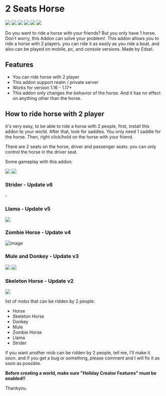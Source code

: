 
# 2 Seats Horse 
![](https://img.shields.io/github/downloads/EdselFord/2-Seats-Horse-MCBE/total)
![](https://img.shields.io/github/downloads/EdselFord/2-Seats-Horse-MCBE/v3.0.0/total) 
![](https://img.shields.io/github/downloads/EdselFord/2-Seats-Horse-MCBE/v4.0.0/total)
![](https://img.shields.io/github/downloads/EdselFord/2-Seats-Horse-MCBE/v4.1.0/total)
![](https://img.shields.io/github/downloads/EdselFord/2-Seats-Horse-MCBE/v5.0.0/total)
![](https://img.shields.io/github/downloads/EdselFord/2-Seats-Horse-MCBE/v6.0.0/total)

Do you want to ride a horse with your friends? But you only have 1 horse. Don't worry, this Addon can solve your problem!. This addon allows you to ride a horse with 2 players. you can ride it as easily as you ride a boat. and also can be played on mobile, pc, and console versions. Made by Edsel.

## **Features**
-   You can ride horse with 2 player
-   This addon support realm / private server
-   Works for version 1.16 - 1.17+
-   This addon only changes the behavior of the horse. And it has no effect on anything other than the horse.

## How to ride horse with 2 player
it's very easy, to be able to ride a horse with 2 people, first, install this addon to your world. After that, look for saddles. You only need 1 saddle for the horse. Then, right click/hold on the horse with your friend.

There are 2 seats on the horse, driver and passenger seats. you can only control the horse in the driver seat.

Some gameplay with this addon:

![](https://api.mcpedl.com/storage/submissions/109236/images/2-seats-on-horse-116--117_2.png)
![](https://api.mcpedl.com/storage/submissions/109236/images/2-seats-on-horse-116--117_2.gif)
### Strider - Update v6
\-
### Llama - Update v5
![](https://api.mcpedl.com/storage/submissions/140716/images/2-seats-on-horse-v5--llama-update_2.png)
### Zombie Horse - Update v4
![image](https://user-images.githubusercontent.com/90502091/145660864-780e5324-6803-44ad-ab9e-9788f9b02f42.png)
### Mule and Donkey - Update v3
![](https://api.mcpedl.com/storage/submissions/132547/images/2-seats-on-horse-v31_2.png)
![](https://api.mcpedl.com/storage/submissions/132547/images/2-seats-on-horse-v31_3.png)
### Skeleton Horse - Update v2
![](https://api.mcpedl.com/storage/submissions/110738/images/2-seats-on-horse-v20-116--117_2.png)

list of mobs that can be ridden by 2 people:
-   Horse
-   Skeleton Horse
-   Donkey
-   Mule
-   Zombie Horse
-   Llama
-   Strider

if you want another mob can be ridden by 2 people, tell me, I'll make it soon. and if you get a bug or something, please comment and I will fix it as soon as possible.

**Before creating a world, make sure "Holiday Creator Features" must be enabled!!**

Thankyou.
